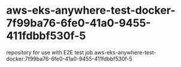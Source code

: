 # aws-eks-anywhere-test-docker-7f99ba76-6fe0-41a0-9455-411fdbbf530f-5
repository for use with E2E test job aws-eks-anywhere-test-docker:7f99ba76-6fe0-41a0-9455-411fdbbf530f-5
